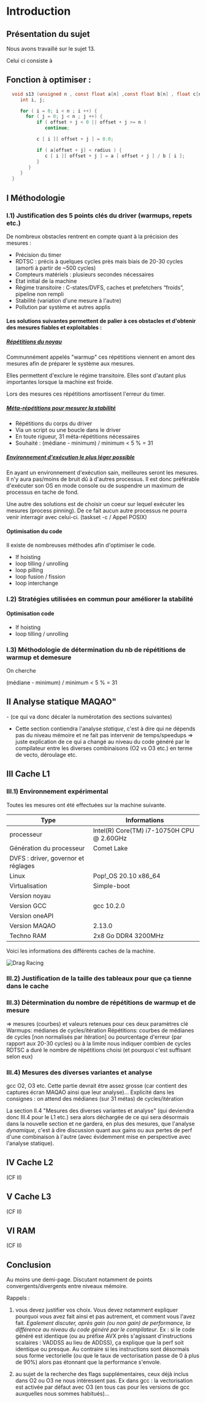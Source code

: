 # Introduction

## Présentation du sujet

Nous avons travaillé sur le sujet 13. 

Celui ci consiste à  

## Fonction à optimiser :

```c
  void s13 (unsigned n , const float a[n] ,const float b[n] , float c[n][n] ,int offset , double radius) {
     int i, j;

     for ( i = 0; i < n ; i ++) {
       for ( j = 0; j < n ; j ++) {
           if ( offset + j < 0 || offset + j >= n )
              continue;

           c [ i ][ offset + j ] = 0.0;

           if ( a[offset + j] < radius ) {
              c [ i ][ offset + j ] = a [ offset + j ] / b [ i ];
           }
        }
     }
  }
```

## I Méthodologie

### I.1) Justification des 5 points clés du driver (warmups, repets etc.)

De nombreux obstacles rentrent en compte quant à la précision des mesures : 

- Précision du timer
- RDTSC : précis à quelques cycles près mais biais de 20-30 cycles (amorti à partir de ~500 cycles)
- Compteurs matériels : plusieurs secondes nécessaires
- Etat initial de la machine
- Régime transitoire : C-states/DVFS, caches et prefetchers “froids”, pipeline non rempli
- Stabilité (variation d'une mesure à l'autre)
- Pollution par système et autres applis

#### Les solutions suivantes permettent de palier à ces obstacles et d'obtenir des mesures fiables et exploitables :

##### <u>Répétitions du noyau</u>

Communnément appelés "warmup" ces répétitions viennent en amont des mesures afin de préparer le système aux mesures.

Elles permettent d'exclure le régime transitoire. Elles sont d'autant plus importantes lorsque la machine est froide. 

Lors des mesures ces répétitions amortissent l'erreur du timer.

##### <u>Méta-répétitions pour mesurer la stabilité</u>

- Répétitions du corps du driver
- Via un script ou une boucle dans le driver
- En toute rigueur, 31 méta-répétitions nécessaires
- Souhaité : (médiane - minimum) / minimum < 5 % = 31

##### <u>Environnement d'exécution le plus léger possible</u>

En ayant un environnement d'exécution sain, meilleures seront les mesures. Il n'y aura pas/moins de bruit dû à d'autres processus. Il est donc préférable d'exécuter son OS en mode console ou de suspendre un maximum de processus en tache de fond.

Une autre des solutions est de choisir un coeur sur lequel exécuter les mesures (process pinning). De ce fait aucun autre processus ne pourra venir interragir avec celui-ci. (taskset -c / Appel POSIX)

#### Optimisation du code

Il existe de nombreuses méthodes afin d'optimiser le code. 

- If hoisting
- loop tilling / unrolling
- loop pilling
- loop fusion / fission
- loop interchange

### I.2) Stratégies utilisées en commun pour améliorer la stabilité

#### Optimisation code

- If hoisting
- loop tilling / unrolling

### I.3) Méthodologie de détermination du nb de répétitions de warmup et demesure

On cherche 

(médiane - minimum) / minimum < 5 % = 31

## II Analyse statique MAQAO"

 - (ce qui va donc décaler la numérotation des sections suivantes)  

- Cette section contiendra l'analyse *statique*, c'est à dire qui ne dépends pas du niveau mémoire et ne fait pas intervenir de temps/speedups => juste explication de ce qui a changé au niveau du code généré par le compilateur entre les diverses combinaisons (O2 vs O3 etc.) en terme de vecto, déroulage etc.

## III Cache L1

### III.1) Environnement expérimental

Toutes les mesures ont été effectuées sur la machine suivante.

| Type                                | Informations                              |
| ----------------------------------- | ----------------------------------------- |
| processeur                          | Intel(R) Core(TM) i7-10750H CPU @ 2.60GHz |
| Génération du processeur            | Comet Lake                                |
| DVFS : driver, governor et réglages |                                           |
| Linux                               | Pop!_OS 20.10 x86_64                      |
| Virtualisation                      | Simple-boot                               |
| Version noyau                       |                                           |
| Version GCC                         | gcc 10.2.0                                |
| Version oneAPI                      |                                           |
| Version MAQAO                       | 2.13.0                                    |
| Techno RAM                          | 2x8 Go DDR4 3200MHz                       |

Voici les informations des différents caches de la machine.

![Drag Racing](lstopo.png)

### III.2) Justification de la taille des tableaux pour que ça tienne dans le cache

### III.3) Détermination du nombre de répétitions de warmup et de mesure

=> mesures (courbes) et valeurs retenues pour ces deux paramètres clé
Warmups: médianes de cycles/itération
Répétitions: courbes de médianes de cycles [non normalisés par
itération] ou pourcentage d'erreur (par rapport aux 20-30 cycles) ou à
la limite nous indiquer combien de cycles RDTSC a duré le nombre de
répétitions choisi (et pourquoi c'est suffisant selon eux)

### III.4) Mesures des diverses variantes et analyse

gcc O2, O3 etc.
Cette partie devrait être assez grosse (car contient des captures écran
MAQAO ainsi que leur analyse)...
Explicité dans les consignes : on attend des médianes (sur 31 métas) de
cycles/itération

La section II.4 "Mesures des diverses variantes et analyse" (qui deviendra donc III.4 pour le L1 etc.) sera alors déchargée de ce qui sera désormais dans la nouvelle section et ne gardera, en plus des mesures, que l'analyse *dynamique*, c'est à dire discussion quant aux gains ou aux pertes de perf d'une combinaison à l'autre (avec évidemment mise en perspective avec l'analyse statique).

## IV Cache L2

(CF II)

## V Cache L3

(CF II)

## VI RAM

(CF II)

Conclusion
----------

Au moins une demi-page. Discutant notamment de points
convergents/divergents entre niveaux mémoire.

Rappels :

1) vous devez justifier vos choix. Vous devez notamment expliquer
   pourquoi vous avez fait ainsi et pas autrement, et comment vous l'avez
   fait. *Egalement discuter, après gain (ou non gain) de performance, la
   différence au niveau du code généré par le compilateur*. Ex : si le code
   généré est identique (ou au préfixe AVX près s'agissant d'instructions
   scalaires : VADDSS au lieu de ADDSS), ça explique que la perf soit
   identique ou presque. Au contraire si les instructions sont désormais
   sous forme vectorielle (ou que le taux de vectorisation passe de 0 à
   plus de 90%) alors pas étonnant que la performance s'envole.

2) au sujet de la recherche des flags supplémentaires, ceux déjà inclus
   dans O2 ou O3 ne nous intéressent pas. Ex dans gcc : la vectorisation
   est activée par défaut avec O3 (en tous cas pour les versions de gcc
   auxquelles nous sommes habitués)...

